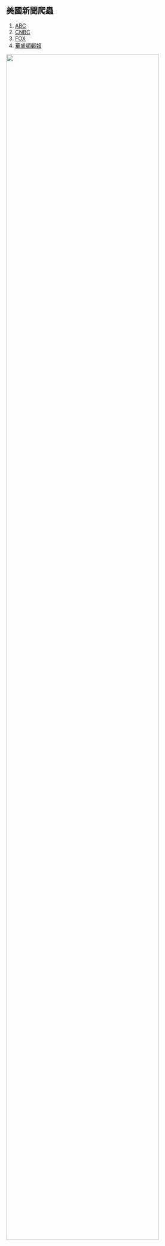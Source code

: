 ## 美國新聞爬蟲 

1. [ABC](https://www.abc.net.au/news/)
2. [CNBC](https://www.cnbc.com/?region=usa)
3. [FOX](https://www.foxnews.com/)
4. [華盛頓郵報](https://www.washingtonpost.com/)

<img width="90%" height="90%" src="https://github.com/a10423006/News_crawler/blob/master/image/table.png">

